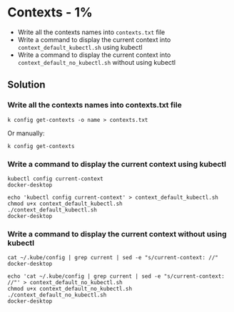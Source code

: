 # Contexts - 1%

- Write all the contexts names into `contexts.txt` file
- Write a command to display the current context into `context_default_kubectl.sh` using kubectl
- Write a command to display the current context into `context_default_no_kubectl.sh` without using kubectl

## Solution

### Write all the contexts names into contexts.txt file

```shell
k config get-contexts -o name > contexts.txt
```

Or manually:

```shell
k config get-contexts
```

### Write a command to display the current context using kubectl

```shell
kubectl config current-context
docker-desktop
```

```shell
echo 'kubectl config current-context' > context_default_kubectl.sh
chmod u+x context_default_kubectl.sh
./context_default_kubectl.sh
docker-desktop
```

### Write a command to display the current context without using kubectl

```shell
cat ~/.kube/config | grep current | sed -e "s/current-context: //"
docker-desktop
```

```shell
echo 'cat ~/.kube/config | grep current | sed -e "s/current-context: //"' > context_default_no_kubectl.sh
chmod u+x context_default_no_kubectl.sh
./context_default_no_kubectl.sh
docker-desktop
```

